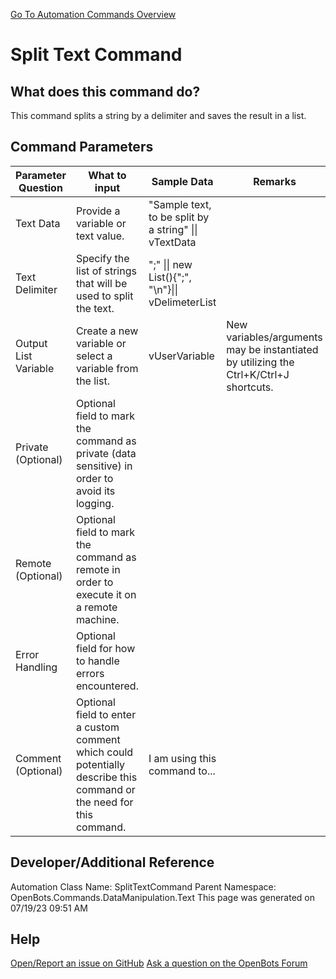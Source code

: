 <!--TITLE: Split Text Command -->
<!-- SUBTITLE: a command in the Data Manipulation Commands\Text group. -->
[Go To Automation Commands Overview](/automation-commands)


# Split Text Command


## What does this command do?
This command splits a string by a delimiter and saves the result in a list.


## Command Parameters
| Parameter Question   	| What to input  	|  Sample Data 	| Remarks  	|
| ---                    | ---               | ---           | ---       |
|Text Data|Provide a variable or text value.|"Sample text, to be split by a string" \|\| vTextData||
|Text Delimiter|Specify the list of strings that will be used to split the text.|";" \|\| new List<string>(){";", "\n"}\|\| vDelimeterList||
|Output List Variable|Create a new variable or select a variable from the list.|vUserVariable|New variables/arguments may be instantiated by utilizing the Ctrl+K/Ctrl+J shortcuts.|
|Private (Optional)|Optional field to mark the command as private (data sensitive) in order to avoid its logging.|||
|Remote (Optional)|Optional field to mark the command as remote in order to execute it on a remote machine.|||
|Error Handling|Optional field for how to handle errors encountered.|||
|Comment (Optional)|Optional field to enter a custom comment which could potentially describe this command or the need for this command.|I am using this command to...||


## Developer/Additional Reference
Automation Class Name: SplitTextCommand
Parent Namespace: OpenBots.Commands.DataManipulation.Text
This page was generated on 07/19/23 09:51 AM


## Help
[Open/Report an issue on GitHub](https://github.com/OpenBotsAI/OpenBots.Studio/issues/new)
[Ask a question on the OpenBots Forum](https://openbots.ai/forums/)
